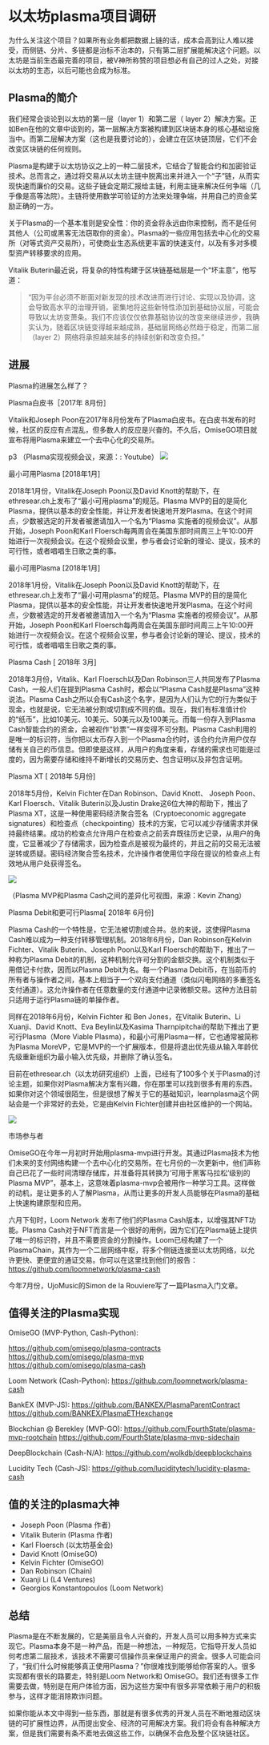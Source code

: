 # 以太坊plasma项目调研

为什么关注这个项目？如果所有业务都把数据上链的话，成本会高到让人难以接受，而侧链、分片、多链都是治标不治本的，只有第二层扩展能解决这个问题。以太坊是当前生态最完善的项目，被V神所称赞的项目想必有自己的过人之处，对接以太坊的生态，以后可能也会成为标准。

## Plasma的简介
 
我们经常会谈论到以太坊的第一层（layer 1）和第二层（ layer 2）解决方案。正如Ben在他的文章中谈到的，第一层解决方案被构建到区块链本身的核心基础设施当中。而第二层解决方案（这也是我要讨论的），会建立在区块链顶层，它们不会改变区块链的任何规则。

Plasma是构建于以太坊协议之上的一种二层技术，它结合了智能合约和加密验证技术。总而言之，通过将交易从以太坊主链中脱离出来并进入一个“子”链，从而实现快速而廉价的交易。这些子链会定期汇报给主链，利用主链来解决任何争端（几乎像是高等法院）。主链将使用数学可验证的方法来处理争端，并用自己的资金奖励正确的一方。

关于Plasma的一个基本准则是安全性：你的资金将永远由你来控制，而不是任何其他人（公司或黑客无法窃取你的资金）。Plasma的一些应用包括去中心化的交易所（对等式资产交易所），可使商业生态系统更丰富的快速支付，以及有多对多模型资产转移要求的应用。

Vitalik Buterin最近说，将复杂的特性构建于区块链基础层是一个“坏主意”，他写道：
> “因为平台必须不断面对新发现的技术改进而进行讨论、实现以及协调，这会导致高水平的治理开销，密集地将这些新特性添加到基础协议层，可能会导致以太坊变萧条。我们不应该仅仅依靠基础协议的改变来继续进步，我确实认为，随着区块链变得越来越成熟，基础层网络必然趋于稳定，而第二层（layer 2）网络将承担越来越多的持续创新和改变负担。”

## 进展

Plasma的进展怎么样了？
 
Plasma白皮书［2017年 8月份］
 
Vitalik和Joseph Poon在2017年8月份发布了Plasma白皮书。在白皮书发布的时候，社区的反应有点混乱，但多数人的反应是兴奋的。不久后，OmiseGO项目就宣布将用Plasma来建立一个去中心化的交易所。

p3
 （Plasma实现视频会议，来源：: Youtube）
![](./img/2019-09-18-22-21-44.png)

最小可用Plasma [2018年1月]
 
2018年1月份，Vitalik在Joseph Poon以及David Knott的帮助下，在ethresear.ch上发布了“最小可用plasma”的规范。Plasma MVP的目的是简化Plasma，提供以基本的安全性能，并让开发者快速地开发Plasma。在这个时间点，少数被选定的开发者被邀请加入一个名为“Plasma 实施者的视频会议”。从那开始，Joseph Poon和Karl Floersch每两周会在美国东部时间周三上午10:00开始进行一次视频会议。在这个视频会议里，参与者会讨论新的理论、提议，技术的可行性，或者唱唱生日歌之类的事。

最小可用Plasma [2018年1月]
 
2018年1月份，Vitalik在Joseph Poon以及David Knott的帮助下，在ethresear.ch上发布了“最小可用plasma”的规范。Plasma MVP的目的是简化Plasma，提供以基本的安全性能，并让开发者快速地开发Plasma。在这个时间点，少数被选定的开发者被邀请加入一个名为“Plasma 实施者的视频会议”。从那开始，Joseph Poon和Karl Floersch每两周会在美国东部时间周三上午10:00开始进行一次视频会议。在这个视频会议里，参与者会讨论新的理论、提议，技术的可行性，或者唱唱生日歌之类的事。

Plasma Cash [ 2018年 3月]

2018年3月份，Vitalik、Karl Floersch以及Dan Robinson三人共同发布了Plasma Cash，一般人们在提到Plasma Cash时，都会以“Plasma Cash就是Plasma”这种说法。Plasma Cash之所以会有Cash这个名字，是因为人们认为它的行为类似于现金，也就是说，它无法被分割或切割成不同的值。现在，我们有标准值计价的“纸币”，比如10美元、10美元、50美元以及100美元。而每一份存入到Plasma Cash智能合约的资金，会被视作“钞票”一样变得不可分割。Plasma Cash利用的是唯一的标识符，当你把以太币存入到一个Plasma合约时，该合约允许用户仅存储有关自己的币信息。但即使是这样，从用户的角度来看，存储的需求也可能是过度的，因为需要存储和维持不断增长的交易历史、包含证明以及非包含证明。

Plasma XT [ 2018年 5月份]

2018年5月份，Kelvin Fichter 在Dan Robinson、David Knott、 Joseph Poon、 Karl Floersch、Vitalik Buterin以及Justin Drake这6位大神的帮助下，推出了Plasma XT，这是一种使用密码经济聚合签名（Cryptoeconomic aggregate signatures）和检查点（checkpointing）技术的方案，它可以减少存储需求并保持最终结果。成功的检查点允许用户在检查点之前丢弃既往历史记录，从用户的角度，它显著减少了存储需求，因为检查点是被视为最终的，并且之前的交易无法被逆转或质疑。密码经济聚合签名技术，允许操作者使用位字段在提议的检查点上有效地从用户处获得签名。

![](./img/2019-09-18-22-24-49.png)

（Plasma MVP和Plasma Cash之间的差异化可视图，来源：Kevin Zhang）

 
Plasma Debit和更可行Plasma[ 2018年 6月份]
 
Plasma Cash的一个特性是，它无法被切割或合并。总的来说，这使得Plasma Cash难以成为一种支付转移管理机制。2018年6月份，Dan Robinson在Kelvin Fichter、Vitalik Buterin、Joseph Poon以及Karl Floersch的帮助下，推出了一种称为Plasma Debit的机制，这种机制允许可分割的金额交换。这个机制类似于用借记卡付款，因而以Plasma Debit为名。每一个Plasma Debit币，在当前币的所有者与操作者之间，基本上相当于一个双向支付通道（类似闪电网络的多重签名支付通道）。这允许操作者在任意数量的支付通道中记录微额交易。这种方法目前只适用于运行Plasma链的单操作者。

同样在2018年6月份，Kelvin Fichter 和 Ben Jones，在Vitalik Buterin、Li Xuanji、David Knott、Eva Beylin以及Kasima Tharnpipitchai的帮助下推出了更可行Plasma（More Viable Plasma），和最小可用Plasma一样，它也通常被简称为Plasma MoreVP，它是MVP的一个扩展版本，但是将退出优先级从输入年龄优先级重新组织为最小输入优先级，并删除了确认签名。

目前在ethresear.ch（以太坊研究组织）上面，已经有了100多个关于Plasma的讨论主题，如果你对Plasma解决方案有兴趣，你在那里可以找到很多有用的东西。如果你对这个领域很陌生，但是很想了解关于它的基础知识，learnplasma这个网站会是一个非常好的去处，它是由Kelvin Fichter创建并由社区维护的一个网站。

![](./img/2019-09-18-22-25-09.png)

市场参与者
 
OmiseGO在今年一月初时开始用plasma-mvp进行开发。其通过Plasma技术为他们未来的支付网络构建一个去中心化的交易所。在七月份的一次更新中，他们声称自己已花了一些时间清理存储库，并准备将其转换为‘可用于黑客马拉松’级别的 Plasma MVP”，基本上，这意味着plasma-mvp会被用作一种学习工具。这样做的动机，是让更多的人了解Plasma，从而让更多的开发人员能够在Plasma的基础上快速构建原型和应用。

六月下旬时，Loom Network 发布了他们的Plasma Cash版本，以增强其NFT功能。Plasma Cash对于NFT而言是一个很好的用例，因为它们在Plasma链上提供了唯一的标识符，并且不需要资金的分割操作。Loom已经构建了一个PlasmaChain，其作为一个二层网络中枢，将多个侧链连接至以太坊网络，以允许更快、更便宜的通证交易。你可以在这里找到他们的报告：https://github.com/loomnetwork/plasma-cash

今年7月份，UjoMusic的Simon de la Rouviere写了一篇Plasma入门文章。

## 值得关注的Plasma实现
 
OmiseGO (MVP-Python, Cash-Python):

https://github.com/omisego/plasma-contracts https://github.com/omisego/plasma-mvp 
https://github.com/omisego/plasma-cash

Loom Network (Cash-Python): 
https://github.com/loomnetwork/plasma-cash

BankEX (MVP-JS): 
https://github.com/BANKEX/PlasmaParentContract 
https://github.com/BANKEX/PlasmaETHexchange

Blockchian @ Berekley (MVP-GO): 
https://github.com/FourthState/plasma-mvp-rootchain 
https://github.com/FourthState/plasma-mvp-sidechain

DeepBlockchain (Cash-N/A): 
https://github.com/wolkdb/deepblockchains

Lucidity Tech (Cash-JS): 
https://github.com/luciditytech/lucidity-plasma-cash

## 值的关注的plasma大神
 
- Joseph Poon (Plasma 作者) 
- Vitalik Buterin (Plasma 作者) 
- Karl Floersch (以太坊基金会) 
- David Knott (OmiseGO) 
- Kelvin Fichter (OmiseGO) 
- Dan Robinson (Chain) 
- Xuanji Li (L4 Ventures) 
- Georgios Konstantopoulos (Loom Network)

## 总结
 
Plasma是在不断发展的，它是美丽且令人兴奋的，开发人员可以用多种方式来实现它。Plasma本身不是一种产品，而是一种想法，一种规范，它指导开发人员如何考虑第二层技术，该技术不需要可信操作员来保证用户的资金。很多人可能会问了，“我们什么时候能够真正使用Plasma？”你很难找到能够给你答案的人。很多实现都有很长的路要走，特别是Loom Network和 OmiseGO。我们还有很多工作需要去做，特别是在用户体验方面，因为这些方案中有很多非常依赖于用户的积极参与，这样才能消除欺诈问题。

如果你能从本文中得到一些东西，那就是有很多优秀的开发人员在不断地推动区块链的可扩展性边界，从而提出安全、经济的可用解决方案。我们将会有各种解决方案，但是我们需要有条不紊地去做这些工作，以确保不会危及整个区块链社区。